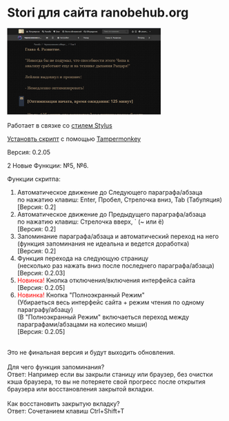 # Stori для сайта ranobehub.org
<a href="https://github.com/pleomax55/Stori-for-ranobehub.org/raw/master/Stori%20-%20screenshot.png" target="_blank"> <img src="https://github.com/pleomax55/Stori-for-ranobehub.org/raw/master/Stori%20-%20screenshot.png" height="200px"></a>

Работает в связке со <a href="https://userstyles.org/styles/164100/stori-ranobehub-org">стилем Stylus</a>

<a href="https://github.com/pleomax55/Stori-for-ranobehub.org/raw/master/Stori-for-ranobehub_org.user.js">Установть скрипт</a> с помощью <a href="https://tampermonkey.net/">Tampermonkey</a>

Версия: 0.2.05

2 Новые Функции: №5, №6.

Функции скритпа:<br>
1. Автоматическое движение до Следующего параграфа/абзаца<br>
по нажатию клавиш: Enter, Пробел, Стрелочка вниз, Tab (Табуляция)<br>
[Версия: 0.2]<br>
2. Автоматическое движение до Предыдущего параграфа/абзаца<br>
по нажатию клавиш: Стрелочка вверх, ` (~ или ё)<br>
[Версия: 0.2]<br>
3. Запоминание параграфа/абзаца и автоматический переход на него<br>
(функция запоминания не идеальна и ведется доработка)<br>
[Версия: 0.2]<br>
4. Функция перехода на следующую страницу<br>
(несколько раз нажать вниз после последнего параграфа/абзаца)<br>
[Версия: 0.2.03]<br>
5. <span style="color:red;">Новинка!</span> Кнопка отключения/включения интерфейса сайта<br>
[Версия: 0.2.05]<br>
6. <span style="color:red;">Новинка!</span> Кнопка "Полноэкранный Режим"<br>
(Убираеться весь интерфейс сайта + режим чтения по одному параграфу/абзацу)<br>
(В "Полноэкранный Режим" включаеться переход между параграфами/абзацами на колесико мыши)<br>
[Версия: 0.2.05]<br>
<br>
Это не финальная версия и будут выходить обновления.<br>
<br>
Для чего функция запоминания?<br>
Ответ: Например если вы закрыли станицу или браузер, без очистки кэша браузера, то вы не потеряете свой прогресс после открытия браузера или восстановления закрытой вкладки.<br>
<br>
Как восстановить закрытую вкладку?<br>
Ответ: Сочетанием клавиш Ctrl+Shift+T
